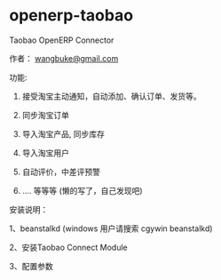 openerp-taobao
==============

Taobao OpenERP Connector

作者： wangbuke@gmail.com

功能:


1. 接受淘宝主动通知，自动添加、确认订单、发货等。


2. 同步淘宝订单


3. 导入淘宝产品, 同步库存


4. 导入淘宝用户


5. 自动评价，中差评预警


6. .... 等等等 (懒的写了，自己发现吧)


安装说明：


1、beanstalkd (windows 用户请搜索 cgywin beanstalkd)


2、安装Taobao Connect Module


3、配置参数

